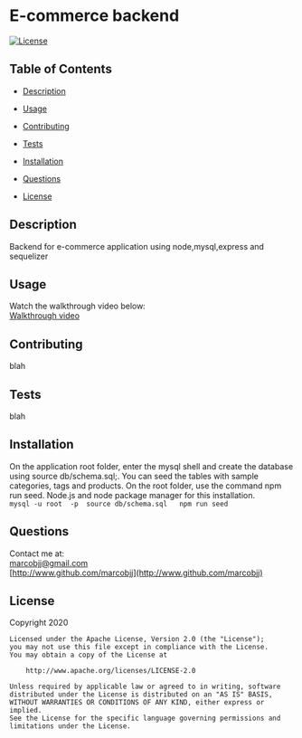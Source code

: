 
# E-commerce backend



[![License](https://img.shields.io/badge/License-Apache%202.0-blue.svg)](https://opensource.org/licenses/Apache-2.0)

## Table of Contents


 
* [Description](#description)  
 
* [Usage](#usage)  
 
* [Contributing](#contributing)  
 
* [Tests](#tests)  
 
* [Installation](#installation)  
 
* [Questions](#questions)  
 
* [License](#license)  
  


## Description


Backend for e-commerce application  using node,mysql,express and sequelizer  

## Usage


Watch the walkthrough video below:  
[Walkthrough video](https://www.youtube.com/watch?v=Rk_cMgA1pUk&feature=youtu.be&ab_channel=MarcoEvangelista)  

## Contributing


blah  

## Tests


blah  

## Installation


On the application root folder, enter the mysql shell and create the database using source db/schema.sql;. You can seed the tables with sample categories, tags and products. On the root folder, use the command npm run seed. Node.js and node package manager for this installation.  
 ``` mysql -u root  -p  source db/schema.sql   npm run seed ```   

## Questions


Contact me at:  
[marcobjj@gmail.com](mailto:marcobjj@gmail.com)  
[http://www.github.com/marcobjj](http://www.github.com/marcobjj)  

## License


Copyright 2020

    Licensed under the Apache License, Version 2.0 (the "License");
    you may not use this file except in compliance with the License.
    You may obtain a copy of the License at
    
        http://www.apache.org/licenses/LICENSE-2.0
    
    Unless required by applicable law or agreed to in writing, software
    distributed under the License is distributed on an "AS IS" BASIS,
    WITHOUT WARRANTIES OR CONDITIONS OF ANY KIND, either express or implied.
    See the License for the specific language governing permissions and
    limitations under the License.

